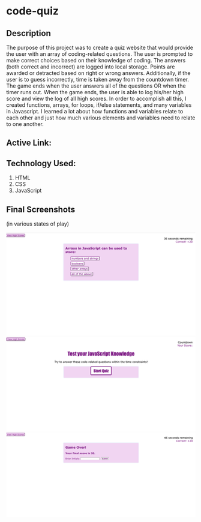 # code-quiz 

## Description

The purpose of this project was to create a quiz website that would provide the user with an array of coding-related questions. The user is prompted to make correct choices based on their knowledge of coding. The answers (both correct and incorrect) are logged into local storage. Points are awarded or detracted based on right or wrong answers. Additionally, if the user is to guess incorrectly, time is taken away from the countdown timer. The game ends when the user answers all of the questions OR when the timer runs out. When the game ends, the user is able to log his/her high score and view the log of all high scores. In order to accomplish all this, I created functions, arrays, for loops, if/else statements, and many variables in Javascript. I learned a lot about how functions and variables relate to each other and just how much various elements and variables need to relate to one another. 

## Active Link:

## Technology Used:

1. HTML
2. CSS
3. JavaScript

## Final Screenshots
(in various states of play)

![](/assets/images/quiz1.png)
![](/assets/images/quiz2.png)
![](/assets/images/quiz3.png)